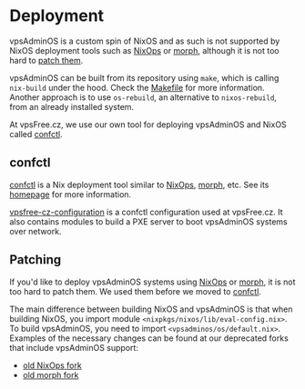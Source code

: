 # Deployment
vpsAdminOS is a custom spin of NixOS and as such is not supported by NixOS
deployment tools such as [NixOps] or [morph], although it is not too hard
to [patch them](#patching).

vpsAdminOS can be built from its repository using `make`, which is calling
`nix-build` under the hood. Check the [Makefile] for more information. Another
approach is to use `os-rebuild`, an alternative to `nixos-rebuild`, from
an already installed system.

At vpsFree.cz, we use our own tool for deploying vpsAdminOS and NixOS called
[confctl].

## confctl
[confctl] is a Nix deployment tool similar to [NixOps], [morph], etc. See its
[homepage](https://github.com/vpsfreecz/confctl) for more information.

[vpsfree-cz-configuration] is a confctl configuration used at vpsFree.cz. It also
contains modules to build a PXE server to boot vpsAdminOS systems over network.

## Patching
If you'd like to deploy vpsAdminOS systems using [NixOps] or [morph], it is
not too hard to patch them. We used them before we moved to [confctl](#confctl).

The main difference between building NixOS and vpsAdminOS is that when building
NixOS, you import module `<nixpkgs/nixos/lib/eval-config.nix>`. To build
vpsAdminOS, you need to import `<vpsadminos/os/default.nix>`. Examples of the
necessary changes can be found at our deprecated forks that include vpsAdminOS
support:

 - [old NixOps fork](https://github.com/vpsfreecz/nixops)
 - [old morph fork](https://github.com/vpsfreecz/morph)

[NixOps]: https://github.com/NixOS/nixops
[morph]: https://github.com/DBCDK/morph
[Makefile]: https://github.com/vpsfreecz/vpsadminos/blob/staging/os/Makefile
[confctl]: https://github.com/vpsfreecz/confctl
[vpsfree-cz-configuration]: https://github.com/vpsfreecz/vpsfree-cz-configuration
